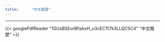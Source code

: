 ```yaml
---
title:      "中文履歷"
---
```

***
{{< googlePdfReader "1GUsBSEorBFpkxH_u3cECTt7k3LLQC5C4" "中文簡歷" >}}    


